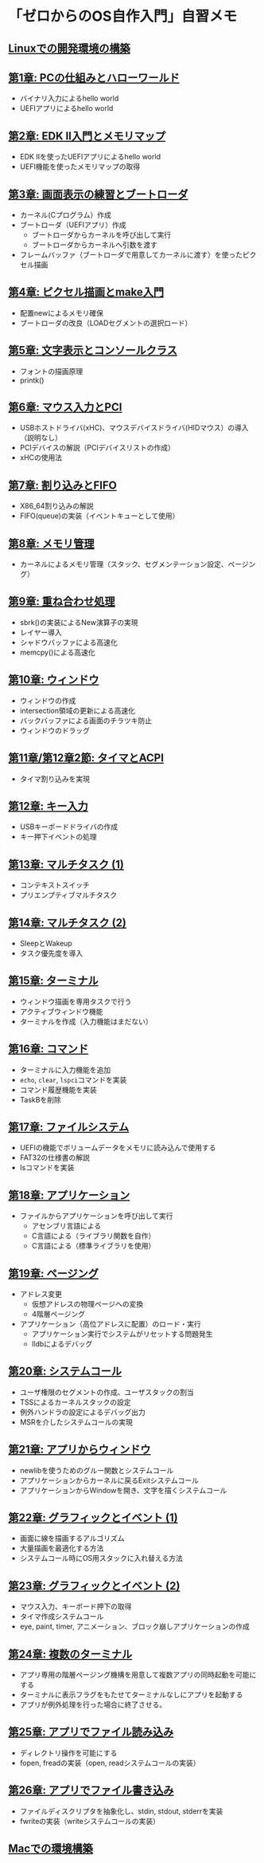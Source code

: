 # 「ゼロからのOS自作入門」自習メモ

## [Linuxでの開発環境の構築](day00.md)

## [第1章: PCの仕組みとハローワールド](day01.md)

- バイナリ入力によるhello world
- UEFIアプリによるhello world

## [第2章: EDK II入門とメモリマップ](day02.md)

- EDK IIを使ったUEFIアプリによるhello world
- UEFI機能を使ったメモリマップの取得

## [第3章: 画面表示の練習とブートローダ](day03.md)

- カーネル(Cプログラム）作成
- ブートローダ（UEFIアプリ）作成
  - ブートローダからカーネルを呼び出して実行
  - ブートローダからカーネルへ引数を渡す
- フレームバッファ（ブートローダで用意してカーネルに渡す）を使ったピクセル描画

## [第4章: ピクセル描画とmake入門](day04.md)

- 配置newによるメモリ確保
- ブートローダの改良（LOADセグメントの選択ロード）

## [第5章: 文字表示とコンソールクラス](day05.md)

- フォントの描画原理
- printk()

## [第6章: マウス入力とPCI](day06.md)

- USBホストドライバ(xHC)、マウスデバイスドライバ(HIDマウス）の導入（説明なし）
- PCIデバイスの解説（PCIデバイスリストの作成）
- xHCの使用法

## [第7章: 割り込みとFIFO](day07.md)

- X86_64割り込みの解説
- FIFO(queue)の実装（イベントキューとして使用）

## [第8章: メモリ管理](day08.md)

- カーネルによるメモリ管理（スタック、セグメンテーション設定、ページング）

## [第9章: 重ね合わせ処理](day09.md)

- sbrk()の実装によるNew演算子の実現
- レイヤー導入
- シャドウバッファによる高速化
- memcpy()による高速化

## [第10章: ウィンドウ](day10.md)

- ウィンドウの作成
- intersection領域の更新による高速化
- バックバッファによる画面のチラツキ防止
- ウィンドウのドラッグ

## [第11章/第12章2節: タイマとACPI](day11.md)

- タイマ割り込みを実現

## [第12章: キー入力](day12.md)

- USBキーボードドライバの作成
- キー押下イベントの処理

## [第13章: マルチタスク (1)](day13.md)

- コンテキストスイッチ
- プリエンプティブマルチタスク

## [第14章: マルチタスク (2)](day14.md)

- SleepとWakeup
- タスク優先度を導入

## [第15章: ターミナル](day15.md)

- ウィンドウ描画を専用タスクで行う
- アクティブウィンドウ機能
- ターミナルを作成（入力機能はまだない）

## [第16章: コマンド](day16.md)

- ターミナルに入力機能を追加
- `echo`, `clear`, `lspci`コマンドを実装
- コマンド履歴機能を実装
- TaskBを削除

## [第17章: ファイルシステム](day17.md)

- UEFIの機能でボリュームデータをメモリに読み込んで使用する
- FAT32の仕様書の解説
- lsコマンドを実装

## [第18章: アプリケーション](day18.md)

- ファイルからアプリケーションを呼び出して実行
  - アセンブリ言語による
  - C言語による（ライブラリ関数を自作）
  - C言語による（標準ライブラリを使用）

## [第19章: ページング](day19.md)

- アドレス変更
  - 仮想アドレスの物理ページへの変換
  - 4階層ページング
- アプリケーション（高位アドレスに配置）のロード・実行
  - アプリケーション実行でシステムがリセットする問題発生
  - lldbによるデバッグ

## [第20章: システムコール](day20.md)

- ユーザ権限のセグメントの作成、ユーザスタックの割当
- TSSによるカーネルスタックの設定
- 例外ハンドラの設定によるデバッグ出力
- MSRを介したシステムコールの実現

## [第21章: アプリからウィンドウ](day21.md)

- newlibを使うためのグルー関数とシステムコール
- アプリケーションからカーネルに戻るExitシステムコール
- アプリケーションからWindowを開き、文字を描くシステムコール

## [第22章: グラフィックとイベント (1)](day22.md)

- 画面に線を描画するアルゴリズム
- 大量描画を最適化する方法
- システムコール時にOS用スタックに入れ替える方法

## [第23章: グラフィックとイベント (2)](day23.md)

- マウス入力、キーボード押下の取得
- タイマ作成システムコール
- eye, paint, timer, アニメーション、ブロック崩しアプリケーションの作成

## [第24章: 複数のターミナル](day24.md)

- アプリ専用の階層ページング機構を用意して複数アプリの同時起動を可能にする
- ターミナルに表示フラグをもたせてターミナルなしにアプリを起動する
- アプリが例外処理を行った場合に終了させる。

## [第25章: アプリでファイル読み込み](day25.md)

- ディレクトリ操作を可能にする
- fopen, freadの実装（open, readシステムコールの実装）

## [第26章: アプリでファイル書き込み](day26.md)

- ファイルディスクリプタを抽象化し、stdin, stdout, stderrを実装
- fwriteの実装（writeシステムコールの実装）

## [Macでの環境構築](mac.md)
